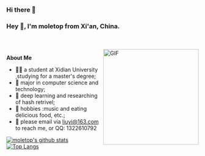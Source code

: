 ### Hi there 👋

### Hey :wave:, I'm moletop  from Xi'an, China.



<br />

<br />

<img align="right" alt="GIF" width="250px" src="https://i.pinimg.com/originals/e4/26/70/e426702edf874b181aced1e2fa5c6cde.gif" />

**About Me**

- 👨‍💻 a student at Xidian University ,studying for a master's degree;
- 💼 major in computer science and technology;
- 📝 deep learning and researching of hash retrivel;
- 🤔 hobbies :music and eating delicious food, etc.;
- 💬 please email via liuyi@163.com to reach me, or QQ: 1322610792

[![moletop's github stats](https://github-readme-stats.vercel.app/api?username=moletop&show_icons=true&line_height=21&show_icons=true&theme=vue)](https://github.com/anuraghazra/github-readme-stats)
[![Top Langs](https://github-readme-stats.vercel.app/api/top-langs/?username=moletop&show_icons=true&layout=compact&theme=vue)](https://github.com/anuraghazra/github-readme-stats)

